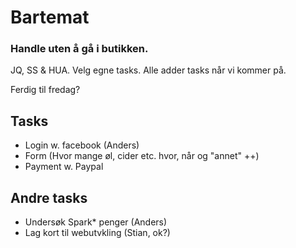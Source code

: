 Bartemat
========

### Handle uten å gå i butikken.


JQ, SS & HUA. Velg egne tasks. Alle adder tasks når vi kommer på.

Ferdig til fredag?

## Tasks
  * Login w. facebook (Anders)
  * Form (Hvor mange øl, cider etc. hvor, når og "annet" ++)
  * Payment w. Paypal
  

## Andre tasks
  * Undersøk Spark* penger (Anders)
  * Lag kort til webutvkling (Stian, ok?)
